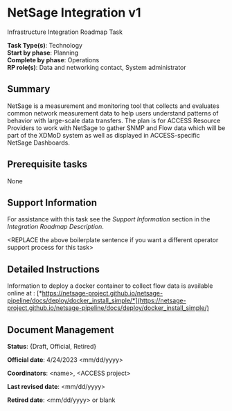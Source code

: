 # NetSage Integration v1

Infrastructure Integration Roadmap Task

**Task Type(s)**: Technology  
**Start by phase**: Planning  
**Complete by phase**: Operations  
**RP role(s)**: Data and networking contact, System administrator

## Summary

NetSage is a measurement and monitoring tool that collects and evaluates common network measurement data to help users understand patterns of behavior with large-scale data transfers. The plan is for ACCESS Resource Providers to work with NetSage to gather SNMP and Flow data which will be part of the XDMoD system as well as displayed in ACCESS-specific NetSage Dashboards.

## Prerequisite tasks

None

## Support Information

For assistance with this task see the *Support Information* section in the *Integration Roadmap Description*.

\<REPLACE the above boilerplate sentence if you want a different operator support process for this task\>

## Detailed Instructions

Information to deploy a docker container to collect flow data is available online at : [*https://netsage-project.github.io/netsage-pipeline/docs/deploy/docker_install_simple/*](https://netsage-project.github.io/netsage-pipeline/docs/deploy/docker_install_simple/)

## Document Management

**Status**: {Draft, Official, Retired}

**Official date**: 4/24/2023 \<mm/dd/yyyy\>

**Coordinators**: \<name\>, \<ACCESS project\>

**Last revised date**: \<mm/dd/yyyy\>

**Retired date**: \<mm/dd/yyyy\> or blank
